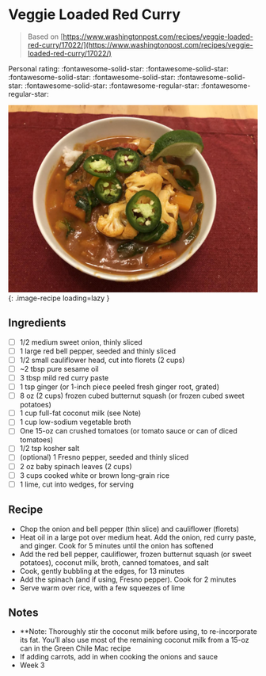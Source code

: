 <!-- Needs Manual Review -->

<!-- Do not modify sections with "AUTO-*". They are updated by make.py -->

# Veggie Loaded Red Curry

> Based on [https://www.washingtonpost.com/recipes/veggie-loaded-red-curry/17022/](https://www.washingtonpost.com/recipes/veggie-loaded-red-curry/17022/)

<!-- rating=3; (User can specify rating on scale of 1-5) -->
<!-- AUTO-UserRating -->
Personal rating: :fontawesome-solid-star: :fontawesome-solid-star: :fontawesome-solid-star: :fontawesome-solid-star: :fontawesome-solid-star: :fontawesome-solid-star: :fontawesome-regular-star: :fontawesome-regular-star:
<!-- /AUTO-UserRating -->

<!-- name_image=veggie_loaded_red_curry.jpeg; (User can specify image name) -->
<!-- AUTO-Image -->
![veggie_loaded_red_curry.jpeg](./veggie_loaded_red_curry.jpeg){: .image-recipe loading=lazy }
<!-- /AUTO-Image -->

## Ingredients

* [ ] 1/2 medium sweet onion, thinly sliced
* [ ] 1 large red bell pepper, seeded and thinly sliced
* [ ] 1/2 small cauliflower head, cut into florets (2 cups)
* [ ] ~2 tbsp pure sesame oil
* [ ] 3 tbsp mild red curry paste
* [ ] 1 tsp ginger (or 1-inch piece peeled fresh ginger root, grated)
* [ ] 8 oz (2 cups) frozen cubed butternut squash (or frozen cubed sweet potatoes)
* [ ] 1 cup full-fat coconut milk (see Note)
* [ ] 1 cup low-sodium vegetable broth
* [ ] One 15-oz can crushed tomatoes (or tomato sauce or can of diced tomatoes)
* [ ] 1/2 tsp kosher salt
* [ ] (optional) 1 Fresno pepper, seeded and thinly sliced
* [ ] 2 oz baby spinach leaves (2 cups)
* [ ] 3 cups cooked white or brown long-grain rice
* [ ] 1 lime, cut into wedges, for serving

## Recipe

* Chop the onion and bell pepper (thin slice) and cauliflower (florets)
* Heat oil in a large pot over medium heat. Add the onion, red curry paste, and ginger. Cook for 5 minutes until the onion has softened
* Add the red bell pepper, cauliflower, frozen butternut squash (or sweet potatoes), coconut milk, broth, canned tomatoes, and salt
* Cook, gently bubbling at the edges, for 13 minutes
* Add the spinach (and if using, Fresno pepper). Cook for 2 minutes
* Serve warm over rice, with a few squeezes of lime

## Notes

* **Note: Thoroughly stir the coconut milk before using, to re-incorporate its fat. You’ll also use most of the remaining coconut milk from a 15-oz can in the Green Chile Mac recipe
* If adding carrots, add in when cooking the onions and sauce
* Week 3
